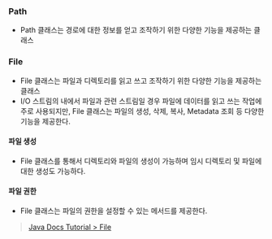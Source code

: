 ### Path

- Path 클래스는 경로에 대한 정보를 얻고 조작하기 위한 다양한 기능을 제공하는 클래스

### File

- File 클래스는 파일과 디렉토리를 읽고 쓰고 조작하기 위한 다양한 기능을 제공하는 클래스
- I/O 스트림의 내에서 파일과 관련 스트림일 경우 파일에 데이터를 읽고 쓰는 작업에 주로 사용되지만, File 클래스는 파일의 생성, 삭제, 복사, Metadata 조회 등 다양한 기능을 제공한다.

#### 파일 생성

- File 클래스를 통해서 디렉토리와 파일의 생성이 가능하며 임시 디렉토리 및 파일에 대한 생성도 가능하다.

#### 파일 권한

- File 클래스는 파일의 권한을 설정할 수 있는 메서드를 제공한다.

> [Java Docs Tutorial > File](https://docs.oracle.com/javase/tutorial/essential/io/fileio.html) <br/>